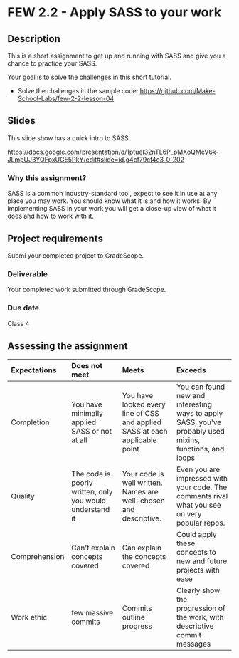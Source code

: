 # FEW 2.2 - Apply SASS to your work

## Description 

This is a short assignment to get up and running with SASS and give you a chance to practice your SASS.

Your goal is to solve the challenges in this short tutorial. 

- Solve the challenges in the sample code: https://github.com/Make-School-Labs/few-2-2-lesson-04 

## Slides 

This slide show has a quick intro to SASS.

https://docs.google.com/presentation/d/1ptueI32nTL6P_pMXoQMeV6k-JLmpUJ3YQFpxUGE5PkY/edit#slide=id.g4cf79cf4e3_0_202

### Why this assignment?

SASS is a common industry-standard tool, expect to see it in use at any place you may work. You should know what it is and how it works. By implementing SASS in your work you will get a close-up view of what it does and how to work with it.

## Project requirements

Submi your completed project to GradeScope. 

### Deliverable

Your completed work submitted through GradeScope. 

### Due date

Class 4

## Assessing the assignment

| Expectations | Does not meet | Meets | Exceeds |
|:-------------|:---------------------------|:----------------------|:---------------------------------|
| Completion | You have minimally applied SASS or not at all | You have looked every line of CSS and applied SASS at each applicable point | You can found new and interesting ways to apply SASS, you've probably used mixins, functions, and loops |
| Quality | The code is poorly written, only you would understand it | Your code is well written. Names are well-chosen and descriptive. | Even you are impressed with your code. The comments rival what you see on very popular repos. |
| Comprehension| Can't explain concepts covered | Can explain the concepts covered | Could apply these concepts to new and future projects with ease |
| Work ethic | few massive commits | Commits outline progress | Clearly show the progression of the work, with descriptive commit messages |



